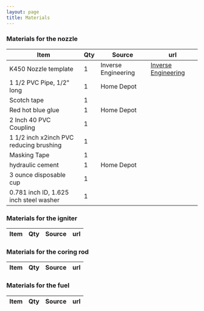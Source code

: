 ```yaml
---
layout: page
title: Materials
---
```



### Materials for the nozzle

|Item|Qty|Source|url|
|---|---|---|---|
|K450 Nozzle template|1| Inverse Engineering |[Inverse Engineering](http://www.inverseengineering.com)|
|1 1/2 PVC Pipe, 1/2" long|1| Home Depot| |
|Scotch tape|1|| |
|Red hot blue glue|1|Home Depot |
|2 Inch 40 PVC Coupling|1| |
|1 1/2 inch x2inch PVC reducing brushing|1| |
|Masking Tape|1| |
|hydraulic cement|1|Home Depot| |
|3 ounce disposable cup |1|| |
| 0.781 inch ID, 1.625 inch steel washer|1| | |

### Materials for the igniter

|Item|Qty|Source|url|
|---|---|---|---|

### Materials for the coring rod

|Item|Qty|Source|url|
|---|---|---|---|

### Materials for the fuel

|Item|Qty|Source|url|
|---|---|---|---|
